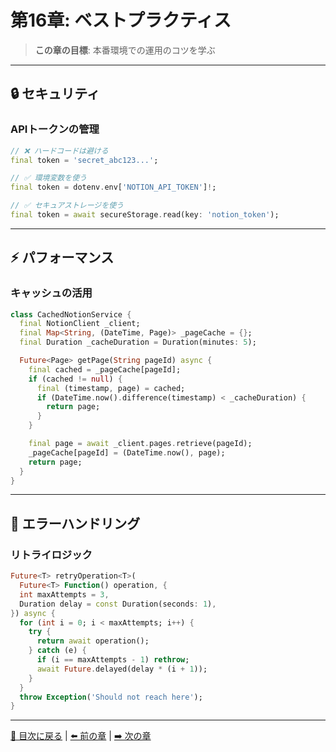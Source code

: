 # 第16章: ベストプラクティス

> **この章の目標**: 本番環境での運用のコツを学ぶ

---

## 🔒 セキュリティ

### APIトークンの管理

```dart
// ❌ ハードコードは避ける
final token = 'secret_abc123...';

// ✅ 環境変数を使う
final token = dotenv.env['NOTION_API_TOKEN']!;

// ✅ セキュアストレージを使う
final token = await secureStorage.read(key: 'notion_token');
```

---

## ⚡ パフォーマンス

### キャッシュの活用

```dart
class CachedNotionService {
  final NotionClient _client;
  final Map<String, (DateTime, Page)> _pageCache = {};
  final Duration _cacheDuration = Duration(minutes: 5);

  Future<Page> getPage(String pageId) async {
    final cached = _pageCache[pageId];
    if (cached != null) {
      final (timestamp, page) = cached;
      if (DateTime.now().difference(timestamp) < _cacheDuration) {
        return page;
      }
    }

    final page = await _client.pages.retrieve(pageId);
    _pageCache[pageId] = (DateTime.now(), page);
    return page;
  }
}
```

---

## 🔄 エラーハンドリング

### リトライロジック

```dart
Future<T> retryOperation<T>(
  Future<T> Function() operation, {
  int maxAttempts = 3,
  Duration delay = const Duration(seconds: 1),
}) async {
  for (int i = 0; i < maxAttempts; i++) {
    try {
      return await operation();
    } catch (e) {
      if (i == maxAttempts - 1) rethrow;
      await Future.delayed(delay * (i + 1));
    }
  }
  throw Exception('Should not reach here');
}
```

---

[📖 目次に戻る](./index.md) | [⬅️ 前の章](./15_todo_app_part5.md) | [➡️ 次の章](./17_troubleshooting.md)
